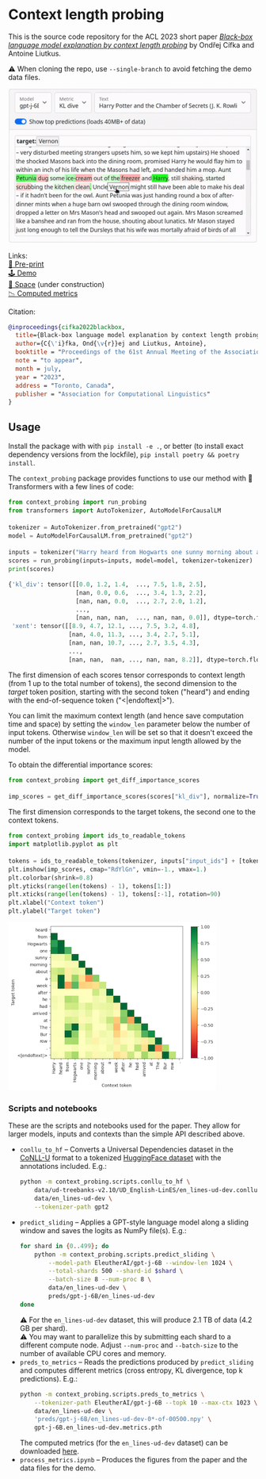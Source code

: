 # Context length probing

This is the source code repository for the ACL 2023 short paper [*Black-box language model explanation by context length probing*](https://arxiv.org/abs/2212.14815) by Ondřej Cífka and Antoine Liutkus.

⚠️ When cloning the repo, use `--single-branch` to avoid fetching the demo data files.

[![](https://raw.githubusercontent.com/cifkao/context-probing/assets/demo.gif)](https://cifkao.github.io/context-probing/)

Links:  
[📃 Pre-print](https://arxiv.org/abs/2212.14815)  
[🕹️ Demo](https://cifkao.github.io/context-probing/#demo)  
[🤗 Space](https://huggingface.co/spaces/cifkao/context-probing) (under construction)   
[📉 Computed metrics](https://doi.org/10.5281/zenodo.7513991)

Citation:
```bibtex
@inproceedings{cifka2022blackbox,
  title={Black-box language model explanation by context length probing},
  author={C{\'i}fka, Ond{\v{r}}ej and Liutkus, Antoine},
  booktitle = "Proceedings of the 61st Annual Meeting of the Association for Computational Linguistics (Volume 2: Short Papers)",
  note = "to appear",
  month = july,
  year = "2023",
  address = "Toronto, Canada",
  publisher = "Association for Computational Linguistics"
}
```

## Usage

Install the package with with `pip install -e .`, or better (to install exact dependency versions from the lockfile), `pip install poetry && poetry install`.

The `context_probing` package provides functions to use our method with 🤗 Transformers with a few lines of code:
```python
from context_probing import run_probing
from transformers import AutoTokenizer, AutoModelForCausalLM

tokenizer = AutoTokenizer.from_pretrained("gpt2")
model = AutoModelForCausalLM.from_pretrained("gpt2")

inputs = tokenizer("Harry heard from Hogwarts one sunny morning about a week after he had arrived at The Burrow.")
scores = run_probing(inputs=inputs, model=model, tokenizer=tokenizer)
print(scores)
```
```python
{'kl_div': tensor([[0.0, 1.2, 1.4,  ..., 7.5, 1.8, 2.5],
                   [nan, 0.0, 0.6,  ..., 3.4, 1.3, 2.2],
                   [nan, nan, 0.0,  ..., 2.7, 2.0, 1.2],
                   ...,
                   [nan, nan, nan,  ..., nan, nan, 0.0]], dtype=torch.float16),
 'xent': tensor([[8.9, 4.7, 12.1, ..., 7.5, 3.2, 4.8],
                 [nan, 4.0, 11.3, ..., 3.4, 2.7, 5.1],
                 [nan, nan, 10.7, ..., 2.7, 3.5, 4.3],
                 ...,
                 [nan, nan,  nan, ..., nan, nan, 8.2]], dtype=torch.float16)}
```
The first dimension of each scores tensor corresponds to context length (from 1 up to the total number of tokens), the second dimension to the _target_ token position, starting with the second token ("heard") and ending with the end-of-sequence token ("<|endoftext|>").

You can limit the maximum context length (and hence save computation time and space) by setting the `window_len` parameter below the number of input tokens. Otherwise `window_len` will be set so that it doesn't exceed the number of the input tokens or the maximum input length allowed by the model.

To obtain the differential importance scores:
```python
from context_probing import get_diff_importance_scores

imp_scores = get_diff_importance_scores(scores["kl_div"], normalize=True, nan_to_zero=False)
```
The first dimension corresponds to the target tokens, the second one to the context tokens.
```python
from context_probing import ids_to_readable_tokens
import matplotlib.pyplot as plt

tokens = ids_to_readable_tokens(tokenizer, inputs["input_ids"] + [tokenizer.eos_token_id])
plt.imshow(imp_scores, cmap="RdYlGn", vmin=-1., vmax=1.)
plt.colorbar(shrink=0.8)
plt.yticks(range(len(tokens) - 1), tokens[1:])
plt.xticks(range(len(tokens) - 1), tokens[:-1], rotation=90)
plt.xlabel("Context token")
plt.ylabel("Target token")
```
![](https://raw.githubusercontent.com/cifkao/context-probing/assets/imp_score_imshow.png)

### Scripts and notebooks

These are the scripts and notebooks used for the paper. They allow for larger models, inputs and contexts than the simple API described above.
- `conllu_to_hf` – Converts a Universal Dependencies dataset in the [CoNLL-U](https://universaldependencies.org/format.html) format to a tokenized [HuggingFace dataset](https://github.com/huggingface/datasets) with the annotations included. E.g.:
  ```bash
  python -m context_probing.scripts.conllu_to_hf \
      data/ud-treebanks-v2.10/UD_English-LinES/en_lines-ud-dev.conllu \
      data/en_lines-ud-dev \
      --tokenizer-path gpt2
  ```
- `predict_sliding` – Applies a GPT-style language model along a sliding window and saves the logits as NumPy file(s). E.g.:
  ```bash
  for shard in {0..499}; do
      python -m context_probing.scripts.predict_sliding \
          --model-path EleutherAI/gpt-j-6B --window-len 1024 \
          --total-shards 500 --shard-id $shard \
          --batch-size 8 --num-proc 8 \
          data/en_lines-ud-dev \
          preds/gpt-j-6B/en_lines-ud-dev
  done
  ```
  ⚠️ For the `en_lines-ud-dev` dataset, this will produce 2.1 TB of data (4.2 GB per shard).  
  ⚠️ You may want to parallelize this by submitting each shard to a different compute node. Adjust `--num-proc` and `--batch-size` to the number of available CPU cores and memory.
- `preds_to_metrics` – Reads the predictions produced by `predict_sliding` and computes different metrics (cross entropy, KL divergence, top k predictions). E.g.:
  ```bash
  python -m context_probing.scripts.preds_to_metrics \
      --tokenizer-path EleutherAI/gpt-j-6B --topk 10 --max-ctx 1023 \
      data/en_lines-ud-dev \
      'preds/gpt-j-6B/en_lines-ud-dev-0*-of-00500.npy' \
      gpt-j-6B.en_lines-ud-dev.metrics.pth
  ```
  The computed metrics (for the `en_lines-ud-dev` dataset) can be downloaded [here](https://doi.org/10.5281/zenodo.7513991).
- `process_metrics.ipynb` – Produces the figures from the paper and the data files for the demo.
